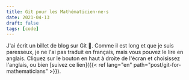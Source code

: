 ```yaml
---
title: Git pour les Mathématicien·ne·s
date: 2021-04-13
draft: false
tags: [code]
---
```


J'ai écrit un billet de blog sur Git 🙂.
Comme il est long et que je suis paresseux, je ne l'ai pas traduit en français, mais vous pouvez le lire en anglais.
Cliquez sur le bouton en haut à droite de l'écran et choisissez l'anglais, ou bien [suivez ce lien]({{< ref lang="en" path="post/git-for-mathematicians" >}}).
